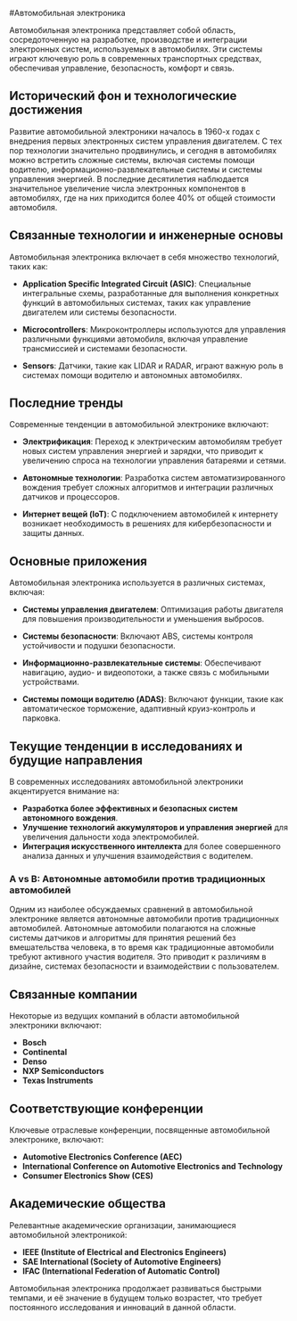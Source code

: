 #Автомобильная электроника

Автомобильная электроника представляет собой область, сосредоточенную на разработке, производстве и интеграции электронных систем, используемых в автомобилях. Эти системы играют ключевую роль в современных транспортных средствах, обеспечивая управление, безопасность, комфорт и связь.

## Исторический фон и технологические достижения

Развитие автомобильной электроники началось в 1960-х годах с внедрения первых электронных систем управления двигателем. С тех пор технологии значительно продвинулись, и сегодня в автомобилях можно встретить сложные системы, включая системы помощи водителю, информационно-развлекательные системы и системы управления энергией. В последние десятилетия наблюдается значительное увеличение числа электронных компонентов в автомобилях, где на них приходится более 40% от общей стоимости автомобиля.

## Связанные технологии и инженерные основы

Автомобильная электроника включает в себя множество технологий, таких как:

- **Application Specific Integrated Circuit (ASIC)**: Специальные интегральные схемы, разработанные для выполнения конкретных функций в автомобильных системах, таких как управление двигателем или системы безопасности.
  
- **Microcontrollers**: Микроконтроллеры используются для управления различными функциями автомобиля, включая управление трансмиссией и системами безопасности.

- **Sensors**: Датчики, такие как LIDAR и RADAR, играют важную роль в системах помощи водителю и автономных автомобилях.

## Последние тренды

Современные тенденции в автомобильной электронике включают:

- **Электрификация**: Переход к электрическим автомобилям требует новых систем управления энергией и зарядки, что приводит к увеличению спроса на технологии управления батареями и сетями.

- **Автономные технологии**: Разработка систем автоматизированного вождения требует сложных алгоритмов и интеграции различных датчиков и процессоров.

- **Интернет вещей (IoT)**: С подключением автомобилей к интернету возникает необходимость в решениях для кибербезопасности и защиты данных.

## Основные приложения

Автомобильная электроника используется в различных системах, включая:

- **Системы управления двигателем**: Оптимизация работы двигателя для повышения производительности и уменьшения выбросов.

- **Системы безопасности**: Включают ABS, системы контроля устойчивости и подушки безопасности.

- **Информационно-развлекательные системы**: Обеспечивают навигацию, аудио- и видеопотоки, а также связь с мобильными устройствами.

- **Системы помощи водителю (ADAS)**: Включают функции, такие как автоматическое торможение, адаптивный круиз-контроль и парковка.

## Текущие тенденции в исследованиях и будущие направления

В современных исследованиях автомобильной электроники акцентируется внимание на:

- **Разработка более эффективных и безопасных систем автономного вождения**.
- **Улучшение технологий аккумуляторов и управления энергией** для увеличения дальности хода электромобилей.
- **Интеграция искусственного интеллекта** для более совершенного анализа данных и улучшения взаимодействия с водителем.

### A vs B: Автономные автомобили против традиционных автомобилей

Одним из наиболее обсуждаемых сравнений в автомобильной электронике является автономные автомобили против традиционных автомобилей. Автономные автомобили полагаются на сложные системы датчиков и алгоритмы для принятия решений без вмешательства человека, в то время как традиционные автомобили требуют активного участия водителя. Это приводит к различиям в дизайне, системах безопасности и взаимодействии с пользователем.

## Связанные компании

Некоторые из ведущих компаний в области автомобильной электроники включают:

- **Bosch**
- **Continental**
- **Denso**
- **NXP Semiconductors**
- **Texas Instruments**

## Соответствующие конференции

Ключевые отраслевые конференции, посвященные автомобильной электронике, включают:

- **Automotive Electronics Conference (AEC)**
- **International Conference on Automotive Electronics and Technology**
- **Consumer Electronics Show (CES)**

## Академические общества

Релевантные академические организации, занимающиеся автомобильной электроникой:

- **IEEE (Institute of Electrical and Electronics Engineers)**
- **SAE International (Society of Automotive Engineers)**
- **IFAC (International Federation of Automatic Control)**

Автомобильная электроника продолжает развиваться быстрыми темпами, и её значение в будущем только возрастет, что требует постоянного исследования и инноваций в данной области.